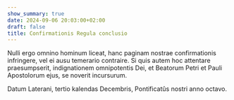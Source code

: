 ```yaml
---
show_summary: true
date: 2024-09-06 20:03:00+02:00
draft: false
title: Confirmationis Regula conclusio
---
```





Nulli ergo omnino hominum liceat, hanc paginam nostrae confirmationis infringere, vel ei ausu temerario contraire. Si quis autem hoc attentare praesumpserit, indignationem omnipotentis Dei, et Beatorum Petri et Pauli Apostolorum ejus, se noverit incursurum.

Datum Laterani, tertio kalendas Decembris, Pontificatûs nostri anno octavo.
